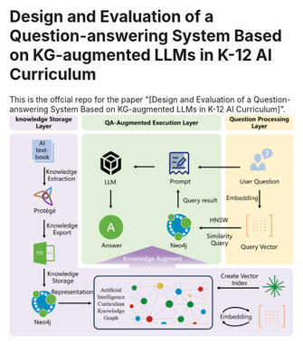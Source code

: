 # Design and Evaluation of a Question-answering System Based on KG-augmented LLMs in K-12 AI Curriculum
This is the offcial repo for the paper "[Design and Evaluation of a Question-answering System Based on KG-augmented LLMs in K-12 AI Curriculum]".
![OverallArchitecture](Fig/OverallArchitecture.png)
